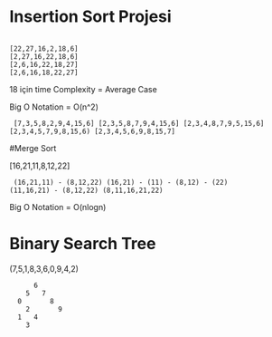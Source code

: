 # Insertion Sort Projesi

<code>
[22,27,16,2,18,6]
[2,27,16,22,18,6]
[2,6,16,22,18,27]
[2,6,16,18,22,27]
</code>

18 için time Complexity = Average Case

Big O Notation = O(n^2)

<code> [7,3,5,8,2,9,4,15,6]
[2,3,5,8,7,9,4,15,6]
[2,3,4,8,7,9,5,15,6]
[2,3,4,5,7,9,8,15,6)
[2,3,4,5,6,9,8,15,7] </code>

 #Merge Sort
 
 [16,21,11,8,12,22]

<code> (16,21,11) - (8,12,22)
(16,21) - (11) - (8,12) - (22)
(11,16,21) - (8,12,22)
(8,11,16,21,22) </code>

Big O Notation = O(nlogn)

# Binary Search Tree

(7,5,1,8,3,6,0,9,4,2)

          6
        5   7
      0       8
        2       9
      1   4
        3
